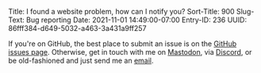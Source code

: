 Title: I found a website problem, how can I notify you?
Sort-Title: 900
Slug-Text: Bug reporting
Date: 2021-11-01 14:49:00-07:00
Entry-ID: 236
UUID: 86fff384-d649-5032-a463-3a431a9ff257

If you're on GitHub, the best place to submit an issue is on the [GitHub issues
page](https://github.com/fluffy-critter/novembeat.com/issues). Otherwise, get in
touch with me on [Mastodon](https://beesbuzz.biz/mastodon),
via [Discord](https://beesbuzz.biz/discord), or be old-fashioned and just send me an
[email](mailto:fluffy%40beesbuzz.biz?subject=novembeat%20site%20issue).

